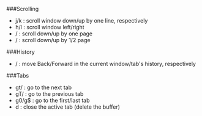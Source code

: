 ###Scrolling
- j/k : scroll window down/up by one line, respectively
- h/l : scroll window left/right
- <Space>/<C-b> : scroll down/up by one page
- <C-d>/<C-u> : scroll down/up by 1/2 page

###History
- <C-o>/<C-i> : move Back/Forward in the current window/tab's history, respectively

###Tabs
- gt/<C-n> : go to the next tab
- gT/<C-p> : go to the previous tab
- g0/g$ : go to the first/last tab
- d : close the active tab (delete the buffer)
